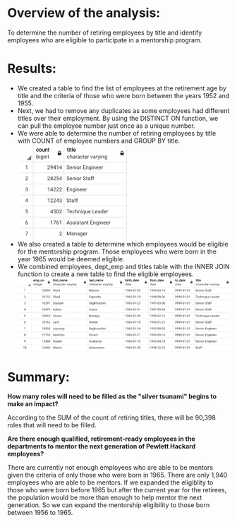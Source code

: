 # Overview of the analysis:
To determine the number of retiring employees by title and identify employees who are eligible to participate in a mentorship program. 


# Results: 
- We created a table to find the list of employees at the retirement age by title and the criteria of those who were born between the years 1952 and 1955. 
- Next, we had to remove any duplicates as some employees had different titles over their employment. By using the DISTINCT ON function, we can pull the employee number just once as a unique number.
- We were able to determine the number of retiring employees by title with COUNT of employee numbers and GROUP BY title.
![Retirement Titles](retirement_title.png)
- We also created a table to determine which employees would be eligible for the mentorship program. Those employees who were born in the year 1965 would be deemed eligible.
- We combined employees, dept_emp and titles table with the INNER JOIN function to create a new table to find the eligible employees.
![Mentorship Eligibility](mentorship.png)

# Summary: 
**How many roles will need to be filled as the "silver tsunami" begins to make an impact?**

According to the SUM of the count of retiring titles, there will be 90,398 roles that will need to be filled.

**Are there enough qualified, retirement-ready employees in the departments to mentor the next generation of Pewlett Hackard employees?**

There are currently not enough employees who are able to be mentors given the criteria of only those who were born in 1965. There are only 1,940 employees who are able to be mentors.
If we expanded the eligiblity to those who were born before 1965 but after the current year for the retirees, the population would be more than enough to help mentor the next generation. So we can expand the mentorship eligibility to those born between 1956 to 1965. 
